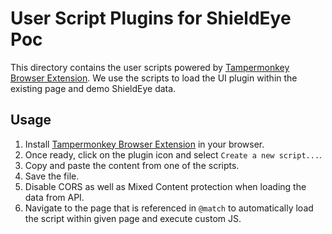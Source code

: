# User Script Plugins for ShieldEye Poc

This directory contains the user scripts powered by [Tampermonkey Browser Extension](https://www.tampermonkey.net/).
We use the scripts to load the UI plugin within the existing page and demo ShieldEye data.

## Usage

1. Install [Tampermonkey Browser Extension](https://www.tampermonkey.net/) in your browser.
2. Once ready, click on the plugin icon and select `Create a new script...`.
3. Copy and paste the content from one of the scripts.
4. Save the file.
5. Disable CORS as well as Mixed Content protection when loading the data from API.
6. Navigate to the page that is referenced in `@match` to automatically load the script within given page and execute custom JS.

